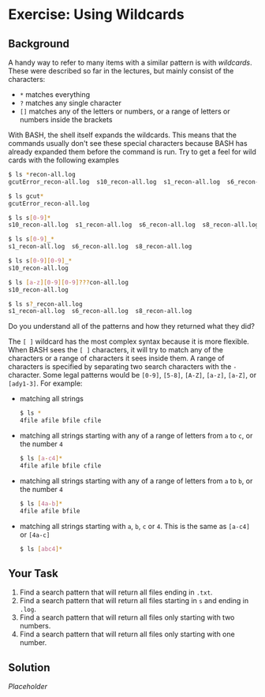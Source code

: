 # Exercise: Using Wildcards

## Background
A handy way to refer to many items with a similar pattern is with _wildcards_. These were described so far in the lectures, but mainly consist of the characters:

 - `*` matches everything 
 - `?` matches any single character
 - `[]` matches any of the letters or numbers, or a range of letters or numbers inside the brackets

With BASH, the shell itself expands the wildcards. This means that the commands usually don't see these special characters because BASH has already expanded them before the command is run. Try to get a feel for wild cards with the following examples

```bash
$ ls *recon-all.log
gcutError_recon-all.log  s10_recon-all.log  s1_recon-all.log  s6_recon-all.log	s8_recon-all.log
```

```bash
$ ls gcut*
gcutError_recon-all.log
```

```bash
$ ls s[0-9]*
s10_recon-all.log  s1_recon-all.log  s6_recon-all.log  s8_recon-all.log
```

```bash
$ ls s[0-9]_*
s1_recon-all.log  s6_recon-all.log  s8_recon-all.log
```

```bash
$ ls s[0-9][0-9]_*
s10_recon-all.log
```

```bash
$ ls [a-z][0-9][0-9]???con-all.log
s10_recon-all.log
```

```bash
$ ls s?_recon-all.log
s1_recon-all.log  s6_recon-all.log  s8_recon-all.log
```

Do you understand all of the patterns and how they returned what they did? 

The `[ ]` wildcard has the most complex syntax because it is more flexible. When BASH sees the `[ ]` characters, it will try to match any of the characters or a range of characters it sees inside them. A range of characters is specified by separating two search characters with the `-` character. Some legal patterns would be `[0-9]`, `[5-8]`, `[A-Z]`, `[a-z]`, `[a-Z]`, or `[ady1-3]`. For example:

* matching all strings

    ```bash
    $ ls *
    4file afile bfile cfile
    ```

* matching all strings starting with any of a range of letters from `a` to `c`, or the number `4`

    ```bash
    $ ls [a-c4]* 
    4file afile bfile cfile
    ````

* matching all strings starting with any of a range of letters from `a` to `b`, or the number `4`

    ```bash
    $ ls [4a-b]* 
    4file afile bfile
    ```
    
* matching all strings starting with `a`, `b`, `c` or `4`. This is the same as `[a-c4]` or `[4a-c]`

    ```bash
    $ ls [abc4]*
    ```

## Your Task

1. Find a search pattern that will return all files ending in `.txt`.
2. Find a search pattern that will return all files starting in `s` and ending in `.log`.
3. Find a search pattern that will return all files only starting with two numbers.
4. Find a search pattern that will return all files only starting with one number.

## Solution

_Placeholder_
